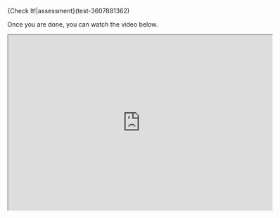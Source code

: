 {Check It!|assessment}(test-3607881362)

Once you are done, you can watch the video below.

<iframe width=600 height=400
src="https://www.youtube.com/embed/rviXOgD4Olo&allowfullscreen="allowfullscreen"">
</iframe>

